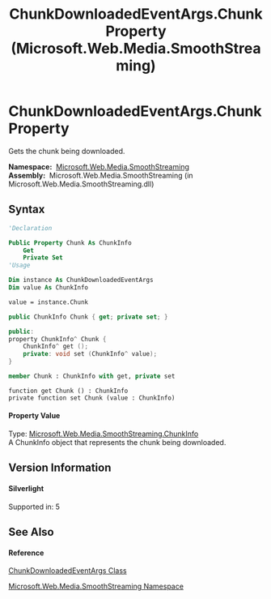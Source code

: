 ﻿---
title: ChunkDownloadedEventArgs.Chunk Property  (Microsoft.Web.Media.SmoothStreaming)
TOCTitle: Chunk Property
ms:assetid: P:Microsoft.Web.Media.SmoothStreaming.ChunkDownloadedEventArgs.Chunk
ms:mtpsurl: https://msdn.microsoft.com/en-us/library/microsoft.web.media.smoothstreaming.chunkdownloadedeventargs.chunk(v=VS.95)
ms:contentKeyID: 46307751
ms.date: 05/31/2012
mtps_version: v=VS.95
f1_keywords:
- Microsoft.Web.Media.SmoothStreaming.ChunkDownloadedEventArgs.get_Chunk
- Microsoft.Web.Media.SmoothStreaming.ChunkDownloadedEventArgs.set_Chunk
- Microsoft.Web.Media.SmoothStreaming.ChunkDownloadedEventArgs.Chunk
dev_langs:
- CSharp
- JScript
- VB
- FSharp
- c++
api_location:
- Microsoft.Web.Media.SmoothStreaming.dll
api_name:
- Microsoft.Web.Media.SmoothStreaming.ChunkDownloadedEventArgs.Chunk
- Microsoft.Web.Media.SmoothStreaming.ChunkDownloadedEventArgs.get_Chunk
- Microsoft.Web.Media.SmoothStreaming.ChunkDownloadedEventArgs.set_Chunk
api_type:
- Managed
topic_type:
- apiref
- kbSyntax
product_family_name: VS
ROBOTS: INDEX,FOLLOW
---

# ChunkDownloadedEventArgs.Chunk Property

Gets the chunk being downloaded.

**Namespace:**  [Microsoft.Web.Media.SmoothStreaming](microsoft-web-media-smoothstreaming-namespace_1.md)  
**Assembly:**  Microsoft.Web.Media.SmoothStreaming (in Microsoft.Web.Media.SmoothStreaming.dll)

## Syntax

``` vb
'Declaration

Public Property Chunk As ChunkInfo
    Get
    Private Set
'Usage

Dim instance As ChunkDownloadedEventArgs
Dim value As ChunkInfo

value = instance.Chunk
```

``` csharp
public ChunkInfo Chunk { get; private set; }
```

``` c++
public:
property ChunkInfo^ Chunk {
    ChunkInfo^ get ();
    private: void set (ChunkInfo^ value);
}
```

``` fsharp
member Chunk : ChunkInfo with get, private set
```

``` jscript
function get Chunk () : ChunkInfo
private function set Chunk (value : ChunkInfo)
```

#### Property Value

Type: [Microsoft.Web.Media.SmoothStreaming.ChunkInfo](chunkinfo-class-microsoft-web-media-smoothstreaming_1.md)  
A ChunkInfo object that represents the chunk being downloaded.

## Version Information

#### Silverlight

Supported in: 5  

## See Also

#### Reference

[ChunkDownloadedEventArgs Class](chunkdownloadedeventargs-class-microsoft-web-media-smoothstreaming.md)

[Microsoft.Web.Media.SmoothStreaming Namespace](microsoft-web-media-smoothstreaming-namespace_1.md)

